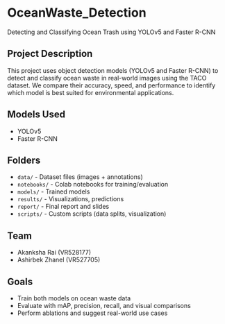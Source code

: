 # OceanWaste_Detection
Detecting and Classifying Ocean Trash using YOLOv5 and Faster R-CNN

## Project Description
This project uses object detection models (YOLOv5 and Faster R-CNN) to detect and classify ocean waste in real-world images using the TACO dataset. We compare their accuracy, speed, and performance to identify which model is best suited for environmental applications.

##  Models Used
- YOLOv5
- Faster R-CNN

##  Folders
- `data/` - Dataset files (images + annotations)
- `notebooks/` - Colab notebooks for training/evaluation
- `models/` - Trained models
- `results/` - Visualizations, predictions
- `report/` - Final report and slides
- `scripts/` - Custom scripts (data splits, visualization)

##  Team
- Akanksha Rai (VR528177)
- Ashirbek Zhanel (VR527705)

##  Goals
- Train both models on ocean waste data
- Evaluate with mAP, precision, recall, and visual comparisons
- Perform ablations and suggest real-world use cases
